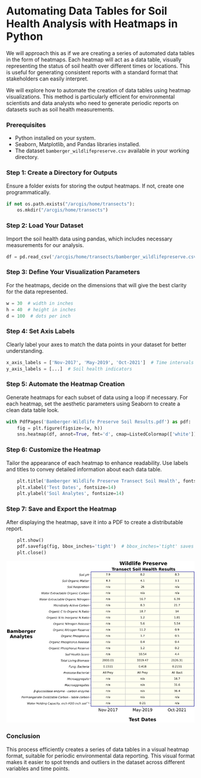 # **Automating Data Tables for Soil Health Analysis with Heatmaps in Python**
We will approach this as if we are creating a series of automated data tables in the form of heatmaps. Each heatmap will act as a data table, visually representing the status of soil health over different times or locations. This is useful for generating consistent reports with a standard format that stakeholders can easily interpret.

We will explore how to automate the creation of data tables using heatmap visualizations. This method is particularly efficient for environmental scientists and data analysts who need to generate periodic reports on datasets such as soil health measurements.

### **Prerequisites**
- Python installed on your system.
- Seaborn, Matplotlib, and Pandas libraries installed.
- The dataset `bamberger_wildlifepreserve.csv` available in your working directory.

### **Step 1: Create a Directory for Outputs**
Ensure a folder exists for storing the output heatmaps. If not, create one programmatically.

```python
if not os.path.exists("/arcgis/home/transects"):
    os.mkdir("/arcgis/home/transects")
```

### **Step 2: Load Your Dataset**
Import the soil health data using pandas, which includes necessary measurements for our analysis.

```python
df = pd.read_csv('/arcgis/home/transects/bamberger_wildlifepreserve.csv', index_col=0)
```

### **Step 3: Define Your Visualization Parameters**
For the heatmaps, decide on the dimensions that will give the best clarity for the data represented.

```python
w = 30  # width in inches
h = 40  # height in inches
d = 100  # dots per inch
```

### **Step 4: Set Axis Labels**
Clearly label your axes to match the data points in your dataset for better understanding.

```python
x_axis_labels = ['Nov-2017', 'May-2019', 'Oct-2021']  # Time intervals
y_axis_labels = [...]  # Soil health indicators
```

### **Step 5: Automate the Heatmap Creation**
Generate heatmaps for each subset of data using a loop if necessary. For each heatmap, set the aesthetic parameters using Seaborn to create a clean data table look.

```python
with PdfPages('Bamberger-Wildlife Preserve Soil Results.pdf') as pdf:
    fig = plt.figure(figsize=(w, h))
    sns.heatmap(df, annot=True, fmt='d', cmap=ListedColormap(['white']), cbar=False)
```

### **Step 6: Customize the Heatmap**
Tailor the appearance of each heatmap to enhance readability. Use labels and titles to convey detailed information about each data table.

```python
    plt.title('Bamberger Wildlife Preserve Transect Soil Health', fontsize=16)
    plt.xlabel('Test Dates', fontsize=14)
    plt.ylabel('Soil Analytes', fontsize=14)
```

### **Step 7: Save and Export the Heatmap**
After displaying the heatmap, save it into a PDF to create a distributable report.

```python
    plt.show()
    pdf.savefig(fig, bbox_inches='tight')  # bbox_inches='tight' saves the figure without extra whitespace
    plt.close()
```
![Soil Data Table](https://github.com/cartopher/Christopher.Charles---Data.GIS.Portfolio/blob/1a0a240a84774b9a2ce72106d737ad9acfb3d47d/output/images/SoilDataTable.png?raw=true "Soil Data Table Example")


### **Conclusion**
This process efficiently creates a series of data tables in a visual heatmap format, suitable for periodic environmental data reporting. This visual format makes it easier to spot trends and outliers in the dataset across different variables and time points.
